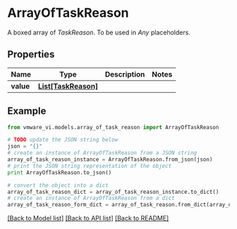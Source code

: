 # ArrayOfTaskReason

A boxed array of *TaskReason*. To be used in *Any* placeholders. 

## Properties
Name | Type | Description | Notes
------------ | ------------- | ------------- | -------------
**value** | [**List[TaskReason]**](TaskReason.md) |  | 

## Example

```python
from vmware_vi.models.array_of_task_reason import ArrayOfTaskReason

# TODO update the JSON string below
json = "{}"
# create an instance of ArrayOfTaskReason from a JSON string
array_of_task_reason_instance = ArrayOfTaskReason.from_json(json)
# print the JSON string representation of the object
print ArrayOfTaskReason.to_json()

# convert the object into a dict
array_of_task_reason_dict = array_of_task_reason_instance.to_dict()
# create an instance of ArrayOfTaskReason from a dict
array_of_task_reason_form_dict = array_of_task_reason.from_dict(array_of_task_reason_dict)
```
[[Back to Model list]](../README.md#documentation-for-models) [[Back to API list]](../README.md#documentation-for-api-endpoints) [[Back to README]](../README.md)


